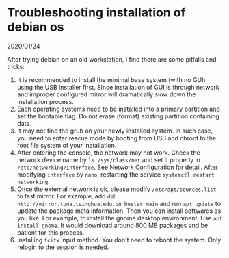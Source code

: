 # Troubleshooting installation of debian os
2020/01/24

After trying debian on an old workstation, I find there are some pitfalls and tricks:
1. It is recommended to install the minimal base system (with no GUI) using the USB installer first. Since installation of GUI is through network and improper configured mirror will dramatically slow down the installation process.
2. Each operating systems need to be installed into a primary partition and set the bootable flag. Do not erase (format) existing partition containing data. 
3. It may not find the grub on your newly installed system. In such case, you need to enter rescue mode by booting from USB and chroot to the root file system of your installation.
4. After entering the console, the network may not work. Check the network device name by `ls /sys/class/net` and set it properly in `/etc/networking/interface`. See [Network Configuration](https://wiki.debian.org/NetworkConfiguration) for detail. After modifying `interface` by `nano`, restarting the service `systemctl restart networking`.
5. Once the external network is ok, please modify `/etc/apt/sources.list` to fast mirror. For example, add `deb http://mirror.tuna.tsinghua.edu.cn buster main` and run `apt update` to update the package meta information. Then you can install softwares as you like. For example, to install the gnome desktop environment. Use `apt install gnome`. It would download around 800 MB packages and be patient for this process.
6. Installing `fcitx` input method. You don't need to reboot the system. Only relogin to the session is needed.